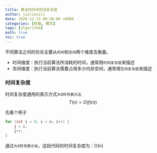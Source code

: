 ```yaml
---
title: 算法的时间空间复杂度
author: jiulinxiri
date: 2020-12-13 09:36:00 +0800
categories: [转载, 概念]
tags: [algorithm]
math: true
toc: true
---
```


不同算法之间的优劣主要从`时间`和`空间`两个维度去衡量。
* 时间维度：执行当前算法所消耗的时间，通常用`时间复杂度`来描述
* 空间维度：执行当前算法需要占用多少内存空间，通常用`空间复杂度`来描述

### 时间复杂度
时间复杂度通用的表示方式`大O符号表示法`<br>
$$
T(n)=O(f(n))
$$

先看个例子
```java
for (int i = 0; i < n; i++) {
    j = i;
    j++;
}
```
通过`大O符号表示发`，这段代码的时间复杂度为：O(n)
